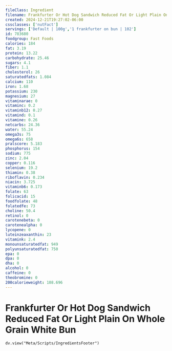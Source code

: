 ```yaml
---
fileClass: Ingredient
filename: Frankfurter Or Hot Dog Sandwich Reduced Fat Or Light Plain On Whole Grain White Bun
created: 2024-12-21T19:27:02-06:00
cssclasses: ['nutFact']
servings: ['Default | 100g','1 frankfurter on bun | 102']
id: 783680
foodgroup: Fast Foods
calories: 184
fat: 3.19
protein: 13.22
carbohydrate: 25.46
sugars: 4.1
fiber: 1.1
cholesterol: 26
saturatedfats: 1.084
calcium: 110
iron: 1.68
potassium: 230
magnesium: 27
vitaminarae: 0
vitaminc: 0.2
vitaminb12: 0.27
vitamind: 0.1
vitamine: 0.26
netcarbs: 24.36
water: 55.24
omega3s: 75
omega6s: 658
pralscore: 5.183
phosphorus: 154
sodium: 775
zinc: 2.04
copper: 0.116
selenium: 19.2
thiamin: 0.38
riboflavin: 0.234
niacin: 3.725
vitaminb6: 0.173
folate: 63
folicacid: 15
foodfolate: 48
folatedfe: 73
choline: 50.4
retinol: 0
carotenebeta: 0
carotenealpha: 0
lycopene: 0
luteinzeaxanthin: 23
vitamink: 2.4
monounsaturatedfat: 949
polyunsaturatedfat: 750
epa: 0
dpa: 0
dha: 0
alcohol: 0
caffeine: 0
theobromine: 0
200calorieweight: 108.696
---
```


# Frankfurter Or Hot Dog Sandwich Reduced Fat Or Light Plain On Whole Grain White Bun

```dataviewjs
dv.view("Meta/Scripts/IngredientsFooter")
```